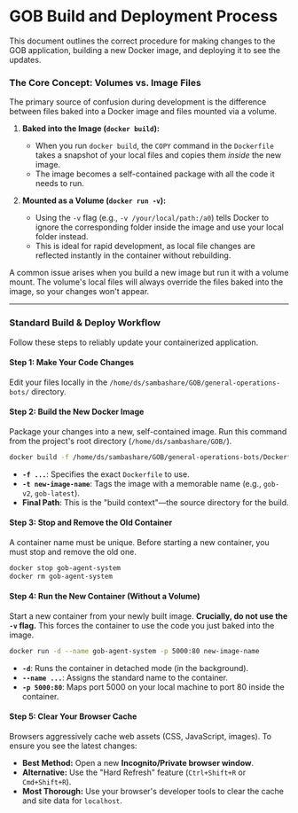 # GOB Build and Deployment Process

This document outlines the correct procedure for making changes to the GOB application, building a new Docker image, and deploying it to see the updates.

### The Core Concept: Volumes vs. Image Files

The primary source of confusion during development is the difference between files baked into a Docker image and files mounted via a volume.

1.  **Baked into the Image (`docker build`):**
    *   When you run `docker build`, the `COPY` command in the `Dockerfile` takes a snapshot of your local files and copies them *inside* the new image.
    *   The image becomes a self-contained package with all the code it needs to run.

2.  **Mounted as a Volume (`docker run -v`):**
    *   Using the `-v` flag (e.g., `-v /your/local/path:/a0`) tells Docker to ignore the corresponding folder inside the image and use your local folder instead.
    *   This is ideal for rapid development, as local file changes are reflected instantly in the container without rebuilding.

A common issue arises when you build a new image but run it with a volume mount. The volume's local files will always override the files baked into the image, so your changes won't appear.

---

### Standard Build & Deploy Workflow

Follow these steps to reliably update your containerized application.

#### Step 1: Make Your Code Changes

Edit your files locally in the `/home/ds/sambashare/GOB/general-operations-bots/` directory.

#### Step 2: Build the New Docker Image

Package your changes into a new, self-contained image. Run this command from the project's root directory (`/home/ds/sambashare/GOB/`).

```bash
docker build -f /home/ds/sambashare/GOB/general-operations-bots/DockerfileLocal -t new-image-name /home/ds/sambashare/GOB/general-operations-bots
```

*   **`-f ...`**: Specifies the exact `Dockerfile` to use.
*   **`-t new-image-name`**: Tags the image with a memorable name (e.g., `gob-v2`, `gob-latest`).
*   **Final Path**: This is the "build context"—the source directory for the build.

#### Step 3: Stop and Remove the Old Container

A container name must be unique. Before starting a new container, you must stop and remove the old one.

```bash
docker stop gob-agent-system
docker rm gob-agent-system
```

#### Step 4: Run the New Container (Without a Volume)

Start a new container from your newly built image. **Crucially, do not use the `-v` flag.** This forces the container to use the code you just baked into the image.

```bash
docker run -d --name gob-agent-system -p 5000:80 new-image-name
```

*   **`-d`**: Runs the container in detached mode (in the background).
*   **`--name ...`**: Assigns the standard name to the container.
*   **`-p 5000:80`**: Maps port 5000 on your local machine to port 80 inside the container.

#### Step 5: Clear Your Browser Cache

Browsers aggressively cache web assets (CSS, JavaScript, images). To ensure you see the latest changes:

*   **Best Method:** Open a new **Incognito/Private browser window**.
*   **Alternative:** Use the "Hard Refresh" feature (`Ctrl+Shift+R` or `Cmd+Shift+R`).
*   **Most Thorough:** Use your browser's developer tools to clear the cache and site data for `localhost`.
